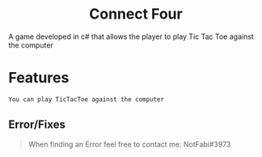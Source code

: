 <h1 align="center">Connect Four</h1>
A game developed in c# that allows the player to play Tic Tac Toe against the computer

# Features
```cs
You can play TicTacToe against the computer
```

## Error/Fixes
> When finding an Error feel free to contact me: NotFabi#3973
